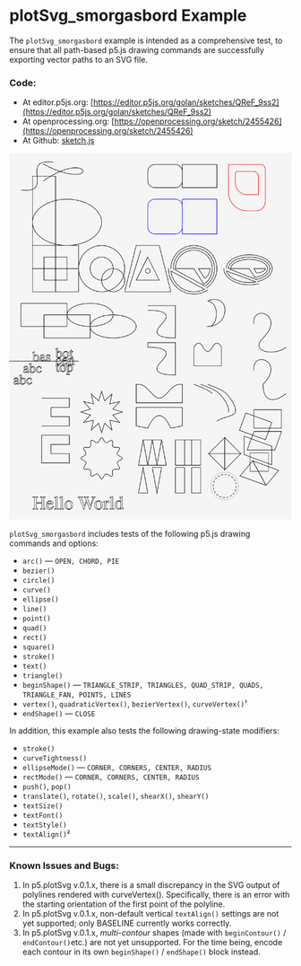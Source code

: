 # plotSvg_smorgasbord Example

The `plotSvg_smorgasbord` example is intended as a comprehensive test, to ensure that all path-based p5.js drawing commands are successfully exporting vector paths to an SVG file.

### Code: 

* At editor.p5js.org: [https://editor.p5js.org/golan/sketches/QReF_9ss2](https://editor.p5js.org/golan/sketches/QReF_9ss2)
* At openprocessing.org: [https://openprocessing.org/sketch/2455426](https://openprocessing.org/sketch/2455426)
* At Github: [sketch.js](https://raw.githubusercontent.com/golanlevin/p5.plotSvg/refs/heads/main/examples/plotSvg_smorgasbord/sketch.js)

![plotSvg_smorgasbord.png](plotSvg_smorgasbord.png)

`plotSvg_smorgasbord` includes tests of the following p5.js drawing commands and options: 

* `arc()` — `OPEN, CHORD, PIE`
* `bezier()`
* `circle()`
* `curve()`
* `ellipse()`
* `line()`
* `point()`
* `quad()`
* `rect()`
* `square()`
* `stroke()`
* `text()`
* `triangle()`
* `beginShape()` — `TRIANGLE_STRIP, TRIANGLES, QUAD_STRIP, QUADS, TRIANGLE_FAN, POINTS, LINES`
* `vertex()`, `quadraticVertex()`, `bezierVertex()`, `curveVertex()`¹
* `endShape()` — `CLOSE`

In addition, this example also tests the following drawing-state modifiers:

* `stroke()`
* `curveTightness()`
* `ellipseMode()` — `CORNER, CORNERS, CENTER, RADIUS`
* `rectMode()` — `CORNER, CORNERS, CENTER, RADIUS`
* `push()`, `pop()`
* `translate()`, `rotate()`, `scale()`, `shearX()`, `shearY()`
* `textSize()`
* `textFont()`
* `textStyle()`
* `textAlign()`²

---

### Known Issues and Bugs: 

1. In p5.plotSvg v.0.1.x, there is a small discrepancy in the SVG output of polylines rendered with curveVertex(). Specifically, there is an error with the starting orientation of the first point of the polyline.
2. In p5.plotSvg v.0.1.x, non-default vertical `textAlign()` settings are not yet supported; only BASELINE currently works correctly.
3. In p5.plotSvg v.0.1.x, *multi-contour* shapes (made with `beginContour()` / `endContour()`etc.) are not yet unsupported. For the time being, encode each contour in its own `beginShape()` / `endShape()` block instead. 


